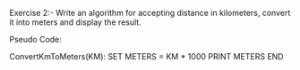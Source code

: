 Exercise 2:-
Write an algorithm for accepting distance in kilometers, convert it into meters and display the result.

Pseudo Code:

ConvertKmToMeters(KM):
  SET METERS = KM * 1000
  PRINT METERS
END
